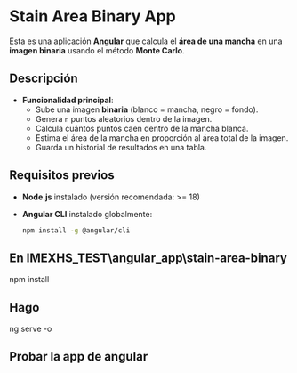 # Stain Area Binary App

Esta es una aplicación **Angular** que calcula el **área de una mancha** en una **imagen binaria** usando el método **Monte Carlo**.

## Descripción

- **Funcionalidad principal**:
  - Sube una imagen **binaria** (blanco = mancha, negro = fondo).
  - Genera `n` puntos aleatorios dentro de la imagen.
  - Calcula cuántos puntos caen dentro de la mancha blanca.
  - Estima el área de la mancha en proporción al área total de la imagen.
  - Guarda un historial de resultados en una tabla.


## Requisitos previos

- **Node.js** instalado (versión recomendada: >= 18)
- **Angular CLI** instalado globalmente:

  ```bash
  npm install -g @angular/cli

## En IMEXHS_TEST\angular_app\stain-area-binary 
npm install

## Hago 
ng serve -o

## Probar la app de angular